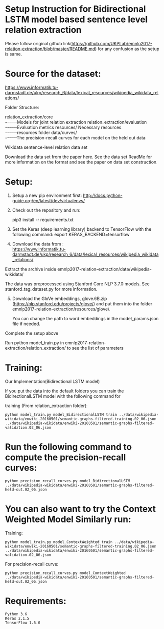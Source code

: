 
# Setup Instruction for Bidirectional LSTM model based sentence level relation extraction 


Please follow original github link(https://github.com/UKPLab/emnlp2017-relation-extraction/blob/master/README.md)  for any confusion 
as the setup is same.

# Source for the dataset:

https://www.informatik.tu-darmstadt.de/ukp/research_6/data/lexical_resources/wikipedia_wikidata_relations/

Folder Structure:

relation_extraction/core			
------Models for joint relation extraction
relation_extraction/evaluation			
------Evaluation metrics
resources/	Necessary resources		
------resources folder
data/curves/					
------The precision-recall curves for each model on the held out data 



Wikidata sentence-level relation data set

Download the data set from the paper here. See the data set ReadMe for more information on the format and see the paper on data set construction.

# Setup:

1. Setup a new pip environment first: http://docs.python-guide.org/en/latest/dev/virtualenvs/

2. Check out the repository and run:

	pip3 install -r requirements.txt

3. Set the Keras (deep learning library) backend to TensorFlow with the following command:
	export KERAS_BACKEND=tensorflow

4. Download the data from :				    
https://www.informatik.tu-darmstadt.de/ukp/research_6/data/lexical_resources/wikipedia_wikidata_relations/

Extract the archive inside emnlp2017-relation-extraction/data/wikipedia-wikidata/

The data was preprocessed using Stanford Core NLP 3.7.0 models. See stanford_tag_dataset.py for more information.
	
	

5. Download the GloVe embeddings, glove.6B.zip (https://nlp.stanford.edu/projects/glove/) and 
put them into the folder emnlp2017-relation-extraction/resources/glove/. 	
	
    You can change the path to word embeddings in the model_params.json file if needed.


Complete the setup above

Run python model_train.py in emnlp2017-relation-extraction/relation_extraction/ to see the list of parameters

# Training:

Our Implementation(Bidirectional LSTM model)

If you put the data into the default folders you can train the BidirectionalLSTM model with the following command for

training (From relation_extraction folder):

```
python model_train.py model_BidirectionalLSTM train ../data/wikipedia-wikidata/enwiki-20160501/semantic-graphs-filtered-training.02_06.json ../data/wikipedia-wikidata/enwiki-20160501/semantic-graphs-filtered-validation.02_06.json

```

# Run the following command to compute the precision-recall curves:


```
python precision_recall_curves.py model_BidirectionalLSTM ../data/wikipedia-wikidata/enwiki-20160501/semantic-graphs-filtered-held-out.02_06.json

```

# You can also want to try the Context Weighted Model Similarly run:

Training:

```
python model_train.py model_ContextWeighted train ../data/wikipedia-wikidata/enwiki-20160501/semantic-graphs-filtered-training.02_06.json ../data/wikipedia-wikidata/enwiki-20160501/semantic-graphs-filtered-validation.02_06.json

```
For precision-recall curve:

```
python precision_recall_curves.py model_ContextWeighted ../data/wikipedia-wikidata/enwiki-20160501/semantic-graphs-filtered-held-out.02_06.json

```

# Requirements:
	Python 3.6
	Keras 2.1.5
	TensorFlow 1.6.0
